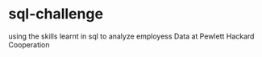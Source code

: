 # sql-challenge
using the skills learnt in sql to analyze employess Data at  Pewlett Hackard Cooperation
